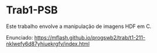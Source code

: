 # Trab1-PSB

Este trabalho envolve a manipulação de imagens HDF em C.

Enunciado: https://mflash.github.io/progswb2/trab/t1-211-nklwefy6d87yhiuekrgfv/index.html
